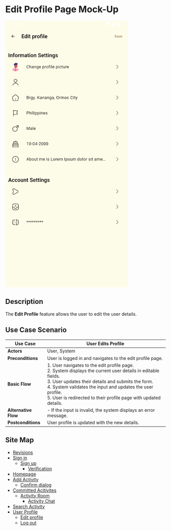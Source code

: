 # Edit Profile Page Mock-Up
![sign-in.png](https://github.com/jbcabs14/Hiraya/blob/main/img/edit_profile_page.png)
## Description
The **Edit Profile** feature allows the user to edit the user details.

## Use Case Scenario

| Use Case        | User Edits Profile                                                                     |
|-----------------|----------------------------------------------------------------------------------------|
| **Actors**      | User, System                                                                           |
| **Preconditions** | User is logged in and navigates to the edit profile page.                             |
| **Basic Flow**  | 1. User navigates to the edit profile page.<br> 2. System displays the current user details in editable fields.<br> 3. User updates their details and submits the form.<br> 4. System validates the input and updates the user profile.<br> 5. User is redirected to their profile page with updated details.                       |
| **Alternative Flow** | - If the input is invalid, the system displays an error message.                  |
| **Postconditions** | User profile is updated with the new details.                                        |

## Site Map

- [Revisions](https://github.com/jbcabs14/Hiraya/blob/main/README.md)
- [Sign in](sign-in.md)
  * [Sign up](sign-up.md)
    * [Verification](verification.md)
- [Homepage](homepage.md)
- [Add Activity](add-activity.md)
   * [Confirm dialog](confirm-dialog.md)
- [Committed Acitivites](committed-activities.md)
  * [Activity Room](activity-room.md)
    * [Activity Chat](activity-chat.md)
- [Search Activity](search-activity.md)
- [User Profile](user-profile.md)
  * [Edit profile](edit-profile.md)
  * [Log out](log-out.md)

